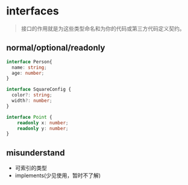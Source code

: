 # interfaces
> 接口的作用就是为这些类型命名和为你的代码或第三方代码定义契约。


## normal/optional/readonly
```ts
interface Person{
  name: string;
  age: number;
}

interface SquareConfig {
  color?: string;
  width?: number;
}

interface Point {
    readonly x: number;
    readonly y: number;
}
```


## misunderstand
- 可索引的类型
- implements(少见使用，暂时不了解)
